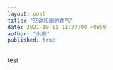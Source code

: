 ```yaml
---
layout: post
title: "空调和烟的香气"
date: 2021-10-11 11:27:00 +0800
author: "火兽"
published: true
---
```



test
